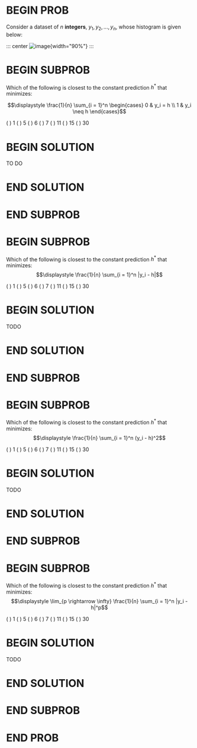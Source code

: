 # BEGIN PROB

Consider a dataset of $n$ **integers**, $y_1, y_2, ..., y_n$, whose
histogram is given below:

::: center
![image](final-images/hist-dist.png){width="90%"}
:::

# BEGIN SUBPROB

Which of the following is closest to the constant prediction $h^*$ that
minimizes:

$$\displaystyle \frac{1}{n} \sum_{i = 1}^n \begin{cases} 0 & y_i = h \\ 1 & y_i \neq h \end{cases}$$

( ) 1 
( ) 5 
( ) 6 
( ) 7 
( ) 11 
( ) 15 
( ) 30

# BEGIN SOLUTION

TO DO

# END SOLUTION

# END SUBPROB

# BEGIN SUBPROB

Which of the following is closest to the constant prediction $h^*$ that
minimizes: $$\displaystyle \frac{1}{n} \sum_{i = 1}^n |y_i - h|$$

( ) 1 
( ) 5 
( ) 6 
( ) 7 
( ) 11 
( ) 15 
( ) 30

# BEGIN SOLUTION

TODO

# END SOLUTION

# END SUBPROB

# BEGIN SUBPROB

Which of the following is closest to the constant prediction $h^*$ that
minimizes: $$\displaystyle \frac{1}{n} \sum_{i = 1}^n (y_i - h)^2$$

( ) 1 
( ) 5 
( ) 6 
( ) 7 
( ) 11 
( ) 15 
( ) 30

# BEGIN SOLUTION

TODO 

# END SOLUTION

# END SUBPROB

# BEGIN SUBPROB

Which of the following is closest to the constant prediction $h^*$ that
minimizes:
$$\displaystyle \lim_{p \rightarrow \infty} \frac{1}{n} \sum_{i = 1}^n |y_i - h|^p$$

( ) 1 
( ) 5 
( ) 6 
( ) 7 
( ) 11 
( ) 15 
( ) 30

# BEGIN SOLUTION

TODO

# END SOLUTION

# END SUBPROB

# END PROB